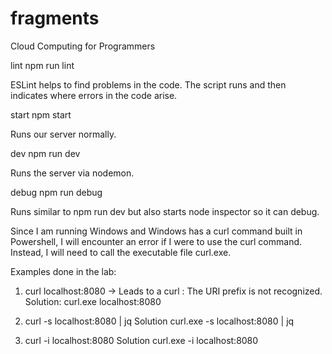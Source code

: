 # fragments

Cloud Computing for Programmers

lint
npm run lint

ESLint helps to find problems in the code. The script runs and then indicates where errors in the code arise.

start
npm start

Runs our server normally.

dev
npm run dev

Runs the server via nodemon.

debug
npm run debug

Runs similar to npm run dev but also starts node inspector so it can debug.

Since I am running Windows and Windows has a curl command built in Powershell, I will encounter an error if I were
to use the curl command. Instead, I will need to call the executable file curl.exe.

Examples done in the lab:

1.  curl localhost:8080 -> Leads to a curl : The URI prefix is not recognized.
    Solution:
    curl.exe localhost:8080

2.  curl -s localhost:8080 | jq
    Solution
    curl.exe -s localhost:8080 | jq

3.  curl -i localhost:8080
    Solution
    curl.exe -i localhost:8080
